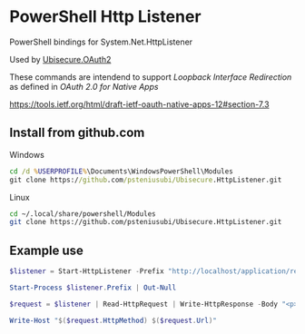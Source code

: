 # PowerShell Http Listener

PowerShell bindings for System.Net.HttpListener

Used by [Ubisecure.OAuth2](../../../Ubisecure.OAuth2)

These commands are intendend to support *Loopback Interface Redirection* as defined in *OAuth 2.0 for Native Apps*

https://tools.ietf.org/html/draft-ietf-oauth-native-apps-12#section-7.3

## Install from github.com

Windows

```cmd
cd /d %USERPROFILE%\Documents\WindowsPowerShell\Modules
git clone https://github.com/psteniusubi/Ubisecure.HttpListener.git
```

Linux

```bash
cd ~/.local/share/powershell/Modules
git clone https://github.com/psteniusubi/Ubisecure.HttpListener.git
```

## Example use

```powershell
$listener = Start-HttpListener -Prefix "http://localhost/application/redirect/" -RandomPort

Start-Process $listener.Prefix | Out-Null

$request = $listener | Read-HttpRequest | Write-HttpResponse -Body "<p>Hello World</p>" -Stop -PassThru

Write-Host "$($request.HttpMethod) $($request.Url)"
```
